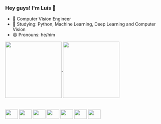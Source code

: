 ### Hey guys! I'm Luís 👋

- 🤖 Computer Vision Engineer
- 🌱 Studying: Python, Machine Learning, Deep Learning and Computer Vision
- 😄 Pronouns: he/him

<a href="https://github.com/anuraghazra/github-readme-stats">
  <img align="center" height=180 src="https://github-readme-stats.vercel.app/api?username=luish87508931&show_icons=true&theme=github_dark_dimmed" />
</a>
<a href="https://github.com/anuraghazra/convoychat">
  <img align="center" height=180em src="https://github-readme-stats.vercel.app/api/top-langs/?username=luish87508931&layout=compact&theme=github_dark_dimmed" />
</a>

<div style="display:inline_bock; gap:20px; margin-top: 20px;"><br>
  <img align="center" height=30em width=40em src="https://cdn.jsdelivr.net/gh/devicons/devicon/icons/python/python-original.svg" />
  <img align="center" height=30em width=40em src="https://cdn.jsdelivr.net/gh/devicons/devicon/icons/pandas/pandas-original.svg" />
  <img align="center" height=30em width=40em src="https://cdn.jsdelivr.net/gh/devicons/devicon/icons/numpy/numpy-original.svg" />
  <img align="center" height=30em width=40em src="https://cdn.jsdelivr.net/gh/devicons/devicon/icons/scikitlearn/scikitlearn-original.svg" />
  <img align="center" height=30em width=40em src="https://cdn.jsdelivr.net/gh/devicons/devicon/icons/tensorflow/tensorflow-original.svg" />
  <img align="center" height=30em width=40em src="https://cdn.jsdelivr.net/gh/devicons/devicon/icons/opencv/opencv-original.svg" />
  <img align="center" height=30em width=40em src="https://cdn.jsdelivr.net/gh/devicons/devicon/icons/mediapipe/mediapipe-original.svg" />
</div>

